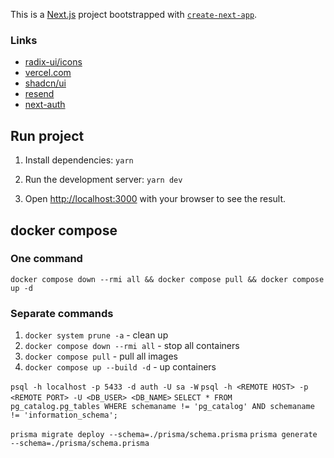 This is a [Next.js](https://nextjs.org/) project bootstrapped with [`create-next-app`](https://github.com/vercel/next.js/tree/canary/packages/create-next-app).

### Links

- [radix-ui/icons](https://www.radix-ui.com/icons)
- [vercel.com](https://vercel.com/account)
- [shadcn/ui](https://ui.shadcn.com/)
- [resend](https://resend.com)
- [next-auth](https://authjs.dev/getting-started/installation?framework=next.js)

## Run project

1. Install dependencies: `yarn`
2. Run the development server: `yarn dev`

2. Open [http://localhost:3000](http://localhost:3000) with your browser to see the result.

## docker compose
### One command
`docker compose down --rmi all && docker compose pull && docker compose up -d`
### Separate commands
1. `docker system prune -a` - clean up
2. `docker compose down --rmi all` - stop all containers
3. `docker compose pull` - pull all images
4. `docker compose up --build -d` - up containers

`psql -h localhost -p 5433 -d auth -U sa -W`
`psql -h <REMOTE HOST> -p <REMOTE PORT> -U <DB_USER> <DB_NAME>`
`SELECT * FROM pg_catalog.pg_tables WHERE schemaname != 'pg_catalog' AND schemaname != 'information_schema';`

`prisma migrate deploy --schema=./prisma/schema.prisma`
`prisma generate --schema=./prisma/schema.prisma`
